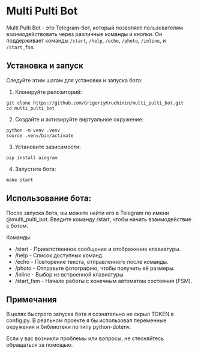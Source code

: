 # Multi Pulti Bot

Multi Pulti Bot - это Telegram-бот, который позволяет пользователям взаимодействовать через различные команды и кнопки. Он поддерживает команды `/start`, `/help`, `/echo`, `/photo`, `/inline`, и `/start_fsm`. 

## Установка и запуск

Следуйте этим шагам для установки и запуска бота:

1. Клонируйте репозиторий:

```
git clone https://github.com/GrigoriyKruchinin/multi_pulti_bot.git
cd multi_pulti_bot
```

2. Создайте и активируйте виртуальное окружение:

```
python -m venv .venv
source .venv/bin/activate
```
3. Установите зависимости:

```
pip install aiogram
```

4. Запустите бота:

```
make start
```

## Использование бота:

После запуска бота, вы можете найти его в Telegram по имени @multi_pulti_bot. Введите команду /start, чтобы начать взаимодействие с ботом.

Команды:

- /start - Приветственное сообщение и отображение клавиатуры.
- /help - Список доступных команд.
- /echo - Повторение текста, отправленного после команды.
- /photo - Отправьте фотографию, чтобы получить её размеры.
- /inline - Выбор из встроенной клавиатуры.
- /start_fsm - Начало работы с конечным автоматом состояния (FSM).

## Примечания
В целях быстрого запуска бота я сознательно не скрыл TOKEN в config.py. В реальном проекте я бы использовал переменные окружения и библиотеки по типу python-dotenv.

Если у вас возникли проблемы или вопросы, не стесняйтесь обращаться за помощью.